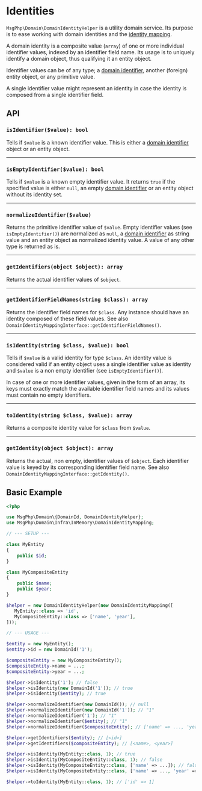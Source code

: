 # Identities

`MsgPhp\Domain\DomainIdentityHelper` is a utility domain service. Its purpose is to ease working with domain identities
and the [identity mapping](identity-mapping.md).

A domain identity is a composite value (`array`) of one or more individual identifier values, indexed by an identifier
field name. Its usage is to uniquely identify a domain object, thus qualifying it an entity object.

Identifier values can be of any type; a [domain identifier](identifiers.md), another (foreign) entity object, or any
primitive value.

A single identifier value might represent an identity in case the identity is composed from a single identifier field.

## API

### `isIdentifier($value): bool`

Tells if `$value` is a known identifier value. This is either a [domain identifier](identifiers.md) object or an entity
object.

---

### `isEmptyIdentifier($value): bool`

Tells if `$value` is a known empty identifier value. It returns `true` if the specified value is either `null`, an empty
[domain identifier](identifiers.md) or an entity object without its identity set.

---

### `normalizeIdentifier($value)`

Returns the primitive identifier value of `$value`. Empty identifier values (see `isEmptyIdentifier()`) are normalized
as `null`, a [domain identifier](identifiers.md) as string value and an entity object as normalized identity value.
A value of any other type is returned as is.

---

### `getIdentifiers(object $object): array`

Returns the actual identifier values of `$object`.

---

### `getIdentifierFieldNames(string $class): array`

Returns the identifier field names for `$class`. Any instance should have an identity composed of these field values.
See also `DomainIdentityMappingInterface::getIdentifierFieldNames()`.

---

### `isIdentity(string $class, $value): bool`

Tells if `$value` is a valid identity for type `$class`. An identity value is considered valid if an entity object uses
a single identifier value as identity and `$value` is a non empty identifier (see `isEmptyIdentifier()`).

In case of one or more identifier values, given in the form of an array, its keys must exactly match the available
identifier field names and its values must contain no empty identifiers.

---

### `toIdentity(string $class, $value): array`

Returns a composite identity value for `$class` from `$value`.

---

### `getIdentity(object $object): array`

Returns the actual, non empty, identifier values of `$object`. Each identifier value is keyed by its corresponding
identifier field name. See also `DomainIdentityMappingInterface::getIdentity()`.

## Basic Example

```php
<?php

use MsgPhp\Domain\{DomainId, DomainIdentityHelper};
use MsgPhp\Domain\Infra\InMemory\DomainIdentityMapping;

// --- SETUP ---

class MyEntity
{
    public $id;
}

class MyCompositeEntity
{
    public $name;
    public $year;
}

$helper = new DomainIdentityHelper(new DomainIdentityMapping([
   MyEntity::class => 'id',
   MyCompositeEntity::class => ['name', 'year'],
]));

// --- USAGE ---

$entity = new MyEntity();
$entity->id = new DomainId('1');

$compositeEntity = new MyCompositeEntity();
$compositeEntity->name = ...;
$compositeEntity->year = ...;

$helper->isIdentity('1'); // false
$helper->isIdentity(new DomainId('1')); // true
$helper->isIdentity($entity); // true

$helper->normalizeIdentifier(new DomainId()); // null
$helper->normalizeIdentifier(new DomainId('1')); // "1"
$helper->normalizeIdentifier('1'); // "1"
$helper->normalizeIdentifier($entity); // "1"
$helper->normalizeIdentifier($compositeEntity); // ['name' => ..., 'year' => ....]

$helper->getIdentifiers($entity); // [<id>]
$helper->getIdentifiers($compositeEntity); // [<name>, <year>]

$helper->isIdentity(MyEntity::class, 1); // true
$helper->isIdentity(MyCompositeEntity::class, 1); // false
$helper->isIdentity(MyCompositeEntity::class, ['name' => ...]); // false
$helper->isIdentity(MyCompositeEntity::class, ['name' => ..., 'year' => ...]); // true

$helper->toIdentity(MyEntity::class, 1); // ['id' => 1]
```
